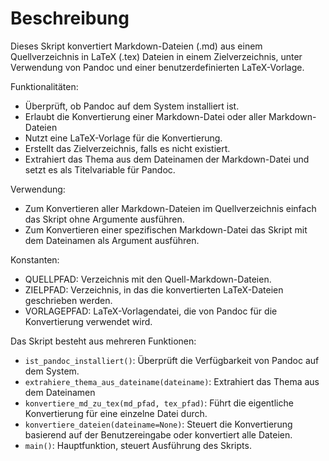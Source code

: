 # Beschreibung

Dieses Skript konvertiert Markdown-Dateien (.md) aus einem Quellverzeichnis in LaTeX (.tex) Dateien
in einem Zielverzeichnis, unter Verwendung von Pandoc und einer benutzerdefinierten LaTeX-Vorlage.

Funktionalitäten:
- Überprüft, ob Pandoc auf dem System installiert ist.
- Erlaubt die Konvertierung einer Markdown-Datei oder aller Markdown-Dateien
- Nutzt eine LaTeX-Vorlage für die Konvertierung.
- Erstellt das Zielverzeichnis, falls es nicht existiert.
- Extrahiert das Thema aus dem Dateinamen der Markdown-Datei und setzt es als Titelvariable
    für Pandoc.

Verwendung:
- Zum Konvertieren aller Markdown-Dateien im Quellverzeichnis einfach das Skript ohne Argumente
    ausführen.
- Zum Konvertieren einer spezifischen Markdown-Datei das Skript mit dem Dateinamen als Argument
    ausführen.

Konstanten:
- QUELLPFAD: Verzeichnis mit den Quell-Markdown-Dateien.
- ZIELPFAD: Verzeichnis, in das die konvertierten LaTeX-Dateien geschrieben werden.
- VORLAGEPFAD: LaTeX-Vorlagendatei, die von Pandoc für die Konvertierung verwendet wird.

Das Skript besteht aus mehreren Funktionen:
- `ist_pandoc_installiert()`: Überprüft die Verfügbarkeit von Pandoc auf dem System.
- `extrahiere_thema_aus_dateiname(dateiname)`: Extrahiert das Thema aus dem Dateinamen
- `konvertiere_md_zu_tex(md_pfad, tex_pfad)`: Führt die eigentliche Konvertierung für eine einzelne
    Datei durch.
- `konvertiere_dateien(dateiname=None)`: Steuert die Konvertierung basierend auf der
    Benutzereingabe oder konvertiert alle Dateien.
- `main()`: Hauptfunktion, steuert Ausführung des Skripts.

